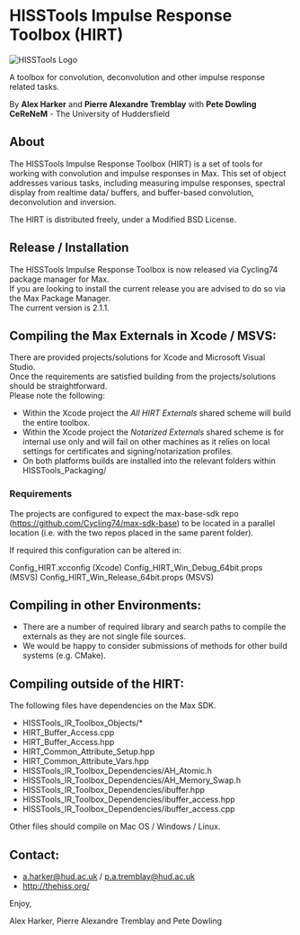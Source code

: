 HISSTools Impulse Response Toolbox (HIRT)
=========================================

![HISSTools Logo](logo.png)

A toolbox for convolution, deconvolution and other impulse response related tasks.

By **Alex Harker** and **Pierre Alexandre Tremblay** with **Pete Dowling**<br/>
**CeReNeM** - The University of Huddersfield

## About

The HISSTools Impulse Response Toolbox (HIRT) is a set of tools for working with convolution and impulse responses in Max. This set of object addresses various tasks, including measuring impulse responses, spectral display from realtime data/ buffers, and buffer-based convolution, deconvolution and inversion.

The HIRT is distributed freely, under a Modified BSD License.<br>

## Release / Installation

The HISSTools Impulse Response Toolbox is now released via Cycling74 package manager for Max.<br>
If you are looking to install the current release you are advised to do so via the Max Package Manager.<br>
The current version is 2.1.1. 

## Compiling the Max Externals in Xcode / MSVS:

There are provided projects/solutions for Xcode and Microsoft Visual Studio.<br>
Once the requirements are satisfied building from the projects/solutions should be straightforward.<br>
Please note the following:

- Within the Xcode project the *All HIRT Externals* shared scheme will build the entire toolbox.
- Within the Xcode project the *Notarized Externals* shared scheme is for internal use only and will fail on other machines as it relies on local settings for certificates and signing/notarization profiles.
- On both platforms builds are installed into the relevant folders within HISSTools_Packaging/ 

### Requirements

The projects are configured to expect the max-base-sdk repo (https://github.com/Cycling74/max-sdk-base) to be located in a parallel location (i.e. with the two repos placed in the same parent folder). 

If required this configuration can be altered in:

Config_HIRT.xcconfig (Xcode)
Config_HIRT_Win_Debug_64bit.props (MSVS)
Config_HIRT_Win_Release_64bit.props (MSVS)

## Compiling in other Environments:

- There are a number of required library and search paths to compile the externals as they are not single file sources.
- We would be happy to consider submissions of methods for other build systems (e.g. CMake).

## Compiling outside of the HIRT:

The following files have dependencies on the Max SDK.

- HISSTools_IR_Toolbox_Objects/*
- HIRT_Buffer_Access.cpp
- HIRT_Buffer_Access.hpp
- HIRT_Common_Attribute_Setup.hpp
- HIRT_Common_Attribute_Vars.hpp
- HISSTools_IR_Toolbox_Dependencies/AH_Atomic.h
- HISSTools_IR_Toolbox_Dependencies/AH_Memory_Swap.h
- HISSTools_IR_Toolbox_Dependencies/ibuffer.hpp
- HISSTools_IR_Toolbox_Dependencies/ibuffer_access.hpp
- HISSTools_IR_Toolbox_Dependencies/ibuffer_access.cpp

Other files should compile on Mac OS / Windows / Linux.

## Contact:

* a.harker@hud.ac.uk / p.a.tremblay@hud.ac.uk
* http://thehiss.org/

Enjoy,

Alex Harker, Pierre Alexandre Tremblay and Pete Dowling
